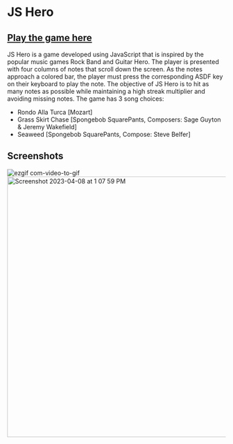 # JS Hero

## [Play the game here](https://adingeist.github.io/js-hero/)

JS Hero is a game developed using JavaScript that is inspired by the popular music games Rock Band and Guitar Hero. The player is presented with four columns of notes that scroll down the screen. As the notes approach a colored bar, the player must press the corresponding ASDF key on their keyboard to play the note. The objective of JS Hero is to hit as many notes as possible while maintaining a high streak multiplier and avoiding missing notes. The game
has 3 song choices:

- Rondo Alla Turca [Mozart]
- Grass Skirt Chase [Spongebob SquarePants, Composers: Sage Guyton & Jeremy Wakefield]
- Seaweed [Spongebob SquarePants, Compose: Steve Belfer]
 

## Screenshots
![ezgif com-video-to-gif](https://user-images.githubusercontent.com/67285419/230734486-0d4fa9a0-d354-49df-bf37-adc8d7312433.gif)
<img width="600" alt="Screenshot 2023-04-08 at 1 07 59 PM" src="https://user-images.githubusercontent.com/67285419/230734070-83077850-be9a-4d7e-87a0-f7b336a4f87b.png">
